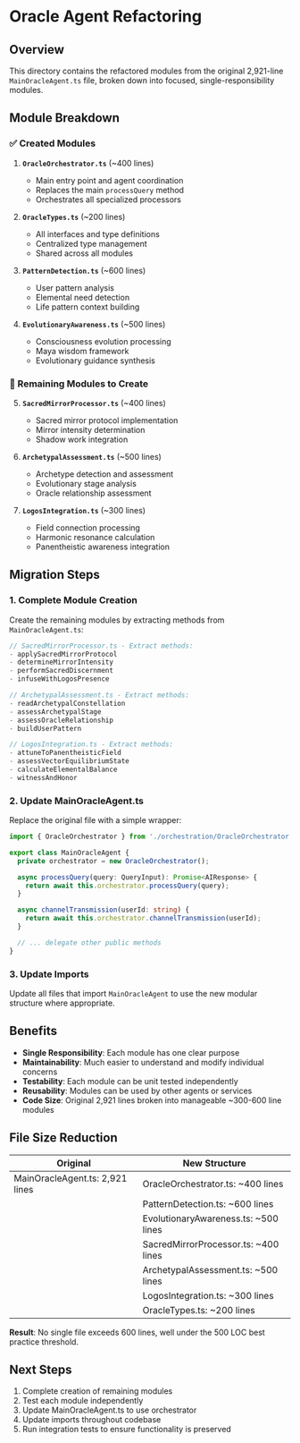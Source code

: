 # Oracle Agent Refactoring

## Overview
This directory contains the refactored modules from the original 2,921-line `MainOracleAgent.ts` file, broken down into focused, single-responsibility modules.

## Module Breakdown

### ✅ Created Modules

1. **`OracleOrchestrator.ts`** (~400 lines)
   - Main entry point and agent coordination
   - Replaces the main `processQuery` method
   - Orchestrates all specialized processors

2. **`OracleTypes.ts`** (~200 lines)
   - All interfaces and type definitions
   - Centralized type management
   - Shared across all modules

3. **`PatternDetection.ts`** (~600 lines)
   - User pattern analysis
   - Elemental need detection
   - Life pattern context building

4. **`EvolutionaryAwareness.ts`** (~500 lines)
   - Consciousness evolution processing
   - Maya wisdom framework
   - Evolutionary guidance synthesis

### 🚧 Remaining Modules to Create

5. **`SacredMirrorProcessor.ts`** (~400 lines)
   - Sacred mirror protocol implementation
   - Mirror intensity determination
   - Shadow work integration

6. **`ArchetypalAssessment.ts`** (~500 lines)
   - Archetype detection and assessment
   - Evolutionary stage analysis
   - Oracle relationship assessment

7. **`LogosIntegration.ts`** (~300 lines)
   - Field connection processing
   - Harmonic resonance calculation
   - Panentheistic awareness integration

## Migration Steps

### 1. Complete Module Creation
Create the remaining modules by extracting methods from `MainOracleAgent.ts`:

```typescript
// SacredMirrorProcessor.ts - Extract methods:
- applySacredMirrorProtocol
- determineMirrorIntensity
- performSacredDiscernment
- infuseWithLogosPresence

// ArchetypalAssessment.ts - Extract methods:
- readArchetypalConstellation
- assessArchetypalStage
- assessOracleRelationship
- buildUserPattern

// LogosIntegration.ts - Extract methods:
- attuneToPanentheisticField
- assessVectorEquilibriumState
- calculateElementalBalance
- witnessAndHonor
```

### 2. Update MainOracleAgent.ts
Replace the original file with a simple wrapper:

```typescript
import { OracleOrchestrator } from './orchestration/OracleOrchestrator';

export class MainOracleAgent {
  private orchestrator = new OracleOrchestrator();

  async processQuery(query: QueryInput): Promise<AIResponse> {
    return await this.orchestrator.processQuery(query);
  }

  async channelTransmission(userId: string) {
    return await this.orchestrator.channelTransmission(userId);
  }

  // ... delegate other public methods
}
```

### 3. Update Imports
Update all files that import `MainOracleAgent` to use the new modular structure where appropriate.

## Benefits

- **Single Responsibility**: Each module has one clear purpose
- **Maintainability**: Much easier to understand and modify individual concerns
- **Testability**: Each module can be unit tested independently
- **Reusability**: Modules can be used by other agents or services
- **Code Size**: Original 2,921 lines broken into manageable ~300-600 line modules

## File Size Reduction

| Original | New Structure |
|----------|---------------|
| MainOracleAgent.ts: 2,921 lines | OracleOrchestrator.ts: ~400 lines |
| | PatternDetection.ts: ~600 lines |
| | EvolutionaryAwareness.ts: ~500 lines |
| | SacredMirrorProcessor.ts: ~400 lines |
| | ArchetypalAssessment.ts: ~500 lines |
| | LogosIntegration.ts: ~300 lines |
| | OracleTypes.ts: ~200 lines |

**Result**: No single file exceeds 600 lines, well under the 500 LOC best practice threshold.

## Next Steps

1. Complete creation of remaining modules
2. Test each module independently
3. Update MainOracleAgent.ts to use orchestrator
4. Update imports throughout codebase
5. Run integration tests to ensure functionality is preserved